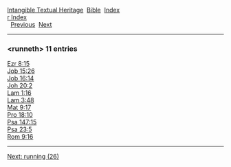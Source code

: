 [Intangible Textual Heritage](../../index)  [Bible](../index) 
[Index](index)   
[r Index](_r_)  
  [Previous](c09669)  [Next](c09671) 

------------------------------------------------------------------------

### &lt;runneth&gt; 11 entries

[Ezr 8:15](../kjv/ezr008.htm#015)  
[Job 15:26](../kjv/job015.htm#026)  
[Job 16:14](../kjv/job016.htm#014)  
[Joh 20:2](../kjv/joh020.htm#002)  
[Lam 1:16](../kjv/lam001.htm#016)  
[Lam 3:48](../kjv/lam003.htm#048)  
[Mat 9:17](../kjv/mat009.htm#017)  
[Pro 18:10](../kjv/pro018.htm#010)  
[Psa 147:15](../kjv/psa147.htm#015)  
[Psa 23:5](../kjv/psa023.htm#005)  
[Rom 9:16](../kjv/rom009.htm#016)  

------------------------------------------------------------------------

[Next: running (26)](c09671)
